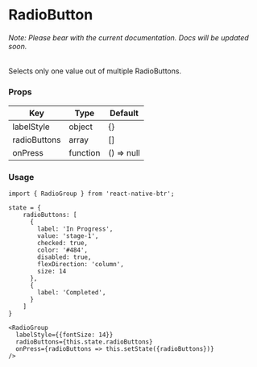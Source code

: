 # RadioButton

###### Note: Please bear with the current documentation. Docs will be updated soon.

Selects only one value out of multiple RadioButtons.

### Props
Key | Type | Default
----|----|----
labelStyle | object | {}
radioButtons | array | []
onPress | function | () => null

### Usage
```
import { RadioGroup } from 'react-native-btr';

state = {
    radioButtons: [
      {
        label: 'In Progress',
        value: 'stage-1',
        checked: true,
        color: '#484',
        disabled: true,
        flexDirection: 'column',
        size: 14
      },
      {
        label: 'Completed',
      }
    ]
}

<RadioGroup 
  labelStyle={{fontSize: 14}}
  radioButtons={this.state.radioButtons}
  onPress={radioButtons => this.setState({radioButtons})}
/>

``` 